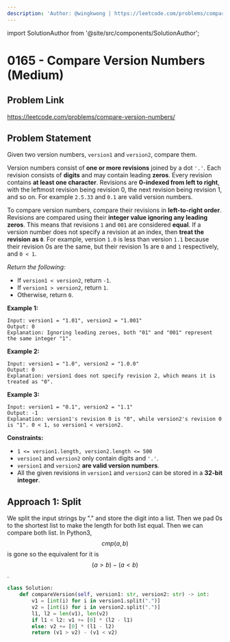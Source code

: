 ```yaml
---
description: 'Author: @wingkwong | https://leetcode.com/problems/compare-version-numbers/'
---
```


import SolutionAuthor from '@site/src/components/SolutionAuthor';

# 0165 - Compare Version Numbers (Medium)

## Problem Link

https://leetcode.com/problems/compare-version-numbers/

## Problem Statement

Given two version numbers, `version1` and `version2`, compare them.

Version numbers consist of **one or more revisions** joined by a dot `'.'`. Each revision consists of **digits** and may contain leading **zeros**. Every revision contains **at least one character**. Revisions are **0-indexed from left to right**, with the leftmost revision being revision 0, the next revision being revision 1, and so on. For example `2.5.33` and `0.1` are valid version numbers.

To compare version numbers, compare their revisions in **left-to-right order**. Revisions are compared using their **integer value ignoring any leading zeros**. This means that revisions `1` and `001` are considered **equal**. If a version number does not specify a revision at an index, then **treat the revision as `0`**. For example, version `1.0` is less than version `1.1` because their revision 0s are the same, but their revision 1s are `0` and `1` respectively, and `0 < 1`.

_Return the following:_

* If `version1 < version2`, return `-1`.
* If `version1 > version2`, return `1`.
* Otherwise, return `0`.

**Example 1:**

```
Input: version1 = "1.01", version2 = "1.001"
Output: 0
Explanation: Ignoring leading zeroes, both "01" and "001" represent the same integer "1".
```

**Example 2:**

```
Input: version1 = "1.0", version2 = "1.0.0"
Output: 0
Explanation: version1 does not specify revision 2, which means it is treated as "0".
```

**Example 3:**

```
Input: version1 = "0.1", version2 = "1.1"
Output: -1
Explanation: version1's revision 0 is "0", while version2's revision 0 is "1". 0 < 1, so version1 < version2.
```

**Constraints:**

* `1 <= version1.length, version2.length <= 500`
* `version1` and `version2` only contain digits and `'.'`.
* `version1` and `version2` **are valid version numbers**.
* All the given revisions in `version1` and `version2` can be stored in a **32-bit integer**.

## Approach 1: Split

We split the input strings by "." and store the digit into a list. Then we pad 0s to the shortest list to make the length for both list equal. Then we can compare both list. In Python3, $$cmp(a, b)$$ is gone so the equivalent for it is $$(a > b) - (a < b)$$.

<SolutionAuthor name="@wingkwong"/>

```python
class Solution:
    def compareVersion(self, version1: str, version2: str) -> int:
        v1 = [int(i) for i in version1.split(".")]
        v2 = [int(i) for i in version2.split(".")]
        l1, l2 = len(v1), len(v2)
        if l1 < l2: v1 += [0] * (l2 - l1)
        else: v2 += [0] * (l1 - l2)
        return (v1 > v2) - (v1 < v2)
```

